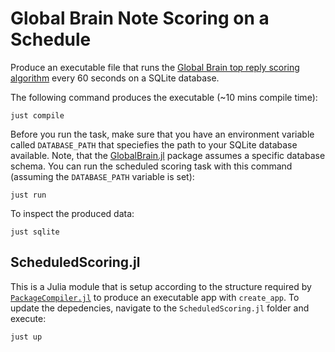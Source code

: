 # Global Brain Note Scoring on a Schedule

Produce an executable file that runs the [Global Brain top reply scoring algorithm](https://social-protocols.org/global-brain/) every 60 seconds on a SQLite database.

The following command produces the executable (~10 mins compile time):

```
just compile
```

Before you run the task, make sure that you have an environment variable called `DATABASE_PATH` that speciefies the path to your SQLite database available.
Note, that the [GlobalBrain.jl](https://github.com/social-protocols/GlobalBrain.jl) package assumes a specific database schema.
You can run the scheduled scoring task with this command (assuming the `DATABASE_PATH` variable is set):
 
```
just run
```

To inspect the produced data:

```
just sqlite
```

## ScheduledScoring.jl

This is a Julia module that is setup according to the structure required by [`PackageCompiler.jl`](https://github.com/JuliaLang/PackageCompiler.jl) to produce an executable app with `create_app`.
To update the depedencies, navigate to the `ScheduledScoring.jl` folder and execute:

```
just up
```
